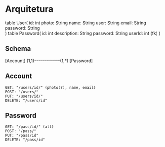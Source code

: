 # Arquitetura

table User(
	id: int
	photo: String
	name: String
    user: String
	email: String
	password: String	
)
table Password(
    id: int
	description: String
	password: String
	userId: int (fk)
)

## Schema
[Account] (1,1)-------------(1,*) [Password]

## Account <Allow>
	GET: "/users/id/" (photo(?), name, email)
	POST: "/users/"
	PUT: "/users/id/"
	DELETE: "/users/id"
	
## Password <Auth>
	GET: "/pass/id/" (all)
	POST: "/pass/"
	PUT: "/pass/id"
	DELETE: "/pass/id"